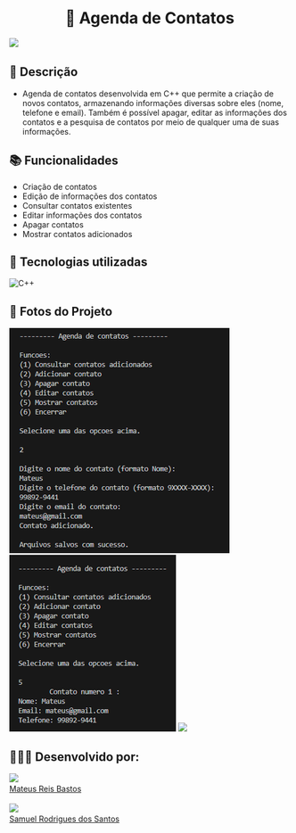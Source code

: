 <h1 align="center">📒 Agenda de Contatos</h1>

<a>
  <img src="http://img.shields.io/static/v1?label=STATUS&message=CONCLUIDO&color=GREEN&style=for-the-badge"/>
</a>


## :memo: Descrição
*  Agenda de contatos desenvolvida em C++ que permite a criação de novos contatos, armazenando informações diversas sobre eles (nome, telefone e email). Também é possível apagar, editar as informações dos contatos e a pesquisa de contatos por meio de qualquer uma de suas informações. 
## :books: Funcionalidades
* Criação de contatos
* Edição de informações dos contatos
* Consultar contatos existentes
* Editar informações dos contatos
* Apagar contatos
* Mostrar contatos adicionados

## :wrench: Tecnologias utilizadas

<div>
  <img src="https://img.shields.io/badge/c++-%2300599C.svg?style=for-the-badge&logo=c%2B%2B&logoColor=white" alt="C++">
</div>

## 📸 Fotos do Projeto
  <div>
  <img src="imagensProjeto\agendadecontatos1.png" />

    
  <img src="imagensProjeto\agendadecontatos2.png" />

      
  <img src="imagensProjeto\agendadecontatos3.png" />    
  <div>
          
## 👨🏻‍💻 Desenvolvido por:

  [<img src="https://github.com/Mateusrb6.png" width="60px;"/><br /><sub><a href="https://github.com/Mateusrb6">Mateus Reis Bastos</a></sub>](https://github.com/Mateusrb6/Projeto_Cpe_Unb)

  [<img src="https://github.com/sa1700.png" width="60px;"/><br /><sub><a href="https://github.com/sa1700">Samuel Rodrigues dos Santos</a></sub>](https://github.com/Mateusrb6/Projeto_Cpe_Unb)
